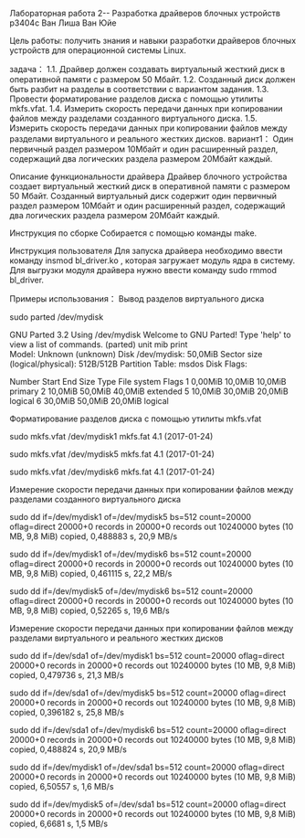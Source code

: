 Лабораторная работа 2-- Разработка драйверов блочных устройств
p3404c Ван Лиша Ван Юйе

Цель работы: получить знания и навыки разработки драйверов блочных устройств для операционной системы Linux.

задача：
1.1. Драйвер должен создавать виртуальный жесткий диск в оперативной памяти с размером 50 Мбайт.
1.2. Созданный диск должен быть разбит на разделы в соответствии с вариантом задания.
1.3. Провести форматирование разделов диска с помощью утилиты mkfs.vfat.
1.4. Измерить скорость передачи данных при копировании файлов между разделами созданного виртуального диска.
1.5. Измерить скорость передачи данных при копировании файлов между разделами виртуального и реального жестких дисков.
вариант1：
Один первичный раздел размером 10Мбайт и один расширенный раздел, содержащий два логических раздела размером 20Мбайт каждый.

Описание функциональности драйвера
Драйвер блочного устройства создает виртуальный жесткий диск в оперативной памяти с размером 50 Мбайт. 
Созданный виртуальный диск содержит один первичный раздел размером 10Мбайт и один расширенный раздел, содержащий два логических раздела размером 20Мбайт каждый.

Инструкция по сборке
Собирается с помощью команды make.

Инструкция пользователя
Для запуска драйвера необходимо ввести команду insmod bl_driver.ko , которая загружает модуль ядра в систему. 
Для выгрузки модуля драйвера нужно ввести команду sudo rmmod bl_driver.

Примеры использования：
Вывод разделов виртуального диска

sudo parted /dev/mydisk

GNU Parted 3.2
Using /dev/mydisk
Welcome to GNU Parted! Type 'help' to view a list of commands.
(parted) unit mib print                                                   
Model: Unknown (unknown)
Disk /dev/mydisk: 50,0MiB
Sector size (logical/physical): 512B/512B
Partition Table: msdos
Disk Flags: 

Number  Start    End      Size     Type      File system  Flags
 1      0,00MiB  10,0MiB  10,0MiB  primary
 2      10,0MiB  50,0MiB  40,0MiB  extended
 5      10,0MiB  30,0MiB  20,0MiB  logical
 6      30,0MiB  50,0MiB  20,0MiB  logical
 
 
Форматирование разделов диска с помощью утилиты mkfs.vfat

sudo mkfs.vfat /dev/mydisk1
mkfs.fat 4.1 (2017-01-24)

sudo mkfs.vfat /dev/mydisk5
mkfs.fat 4.1 (2017-01-24)

sudo mkfs.vfat /dev/mydisk6
mkfs.fat 4.1 (2017-01-24)


Измерение скорости передачи данных при копировании файлов между разделами созданного виртуального диска

sudo dd if=/dev/mydisk1 of=/dev/mydisk5 bs=512 count=20000 oflag=direct
20000+0 records in
20000+0 records out
10240000 bytes (10 MB, 9,8 MiB) copied, 0,488883 s, 20,9 MB/s

sudo dd if=/dev/mydisk1 of=/dev/mydisk6 bs=512 count=20000 oflag=direct
20000+0 records in
20000+0 records out
10240000 bytes (10 MB, 9,8 MiB) copied, 0,461115 s, 22,2 MB/s

sudo dd if=/dev/mydisk5 of=/dev/mydisk6 bs=512 count=20000 oflag=direct
20000+0 records in
20000+0 records out
10240000 bytes (10 MB, 9,8 MiB) copied, 0,52265 s, 19,6 MB/s


Измерение скорости передачи данных при копировании файлов между разделами виртуального и реального жестких дисков

sudo dd if=/dev/sda1 of=/dev/mydisk1 bs=512 count=20000 oflag=direct
20000+0 records in
20000+0 records out
10240000 bytes (10 MB, 9,8 MiB) copied, 0,479736 s, 21,3 MB/s

sudo dd if=/dev/sda1 of=/dev/mydisk5 bs=512 count=20000 oflag=direct
20000+0 records in
20000+0 records out
10240000 bytes (10 MB, 9,8 MiB) copied, 0,396182 s, 25,8 MB/s

sudo dd if=/dev/sda1 of=/dev/mydisk6 bs=512 count=20000 oflag=direct
20000+0 records in
20000+0 records out
10240000 bytes (10 MB, 9,8 MiB) copied, 0,488824 s, 20,9 MB/s

sudo dd if=/dev/mydisk1 of=/dev/sda1 bs=512 count=20000 oflag=direct
20000+0 records in
20000+0 records out
10240000 bytes (10 MB, 9,8 MiB) copied, 6,50557 s, 1,6 MB/s

sudo dd if=/dev/mydisk5 of=/dev/sda1 bs=512 count=20000 oflag=direct
20000+0 records in
20000+0 records out
10240000 bytes (10 MB, 9,8 MiB) copied, 6,6681 s, 1,5 MB/s


